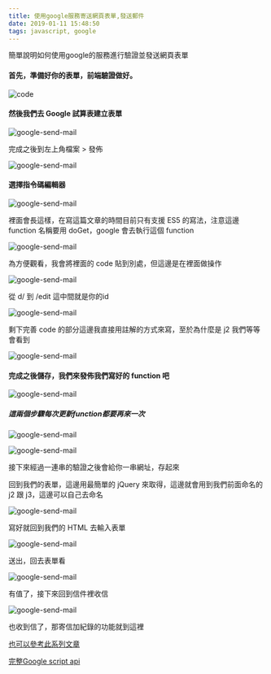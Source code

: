 ```yaml
---
title: 使用google服務寄送網頁表單,發送郵件
date: 2019-01-11 15:48:50
tags: javascript, google
---
```


簡單說明如何使用google的服務進行驗證並發送網頁表單

#### 首先，準備好你的表單，前端驗證做好。

![code](/images/google-send-mail/code-01.png)

#### 然後我們去 Google 試算表建立表單

![google-send-mail](/images/google-send-mail/05.jpg)

完成之後到左上角檔案 > 發佈

![google-send-mail](/images/google-send-mail/13.jpg)


#### 選擇指令碼編輯器

![google-send-mail](/images/google-send-mail/06.jpg)

裡面會長這樣，在寫這篇文章的時間目前只有支援 ES5 的寫法，注意這邊 function 名稱要用 doGet，google 會去執行這個 function

![google-send-mail](/images/google-send-mail/07.jpg)

為方便觀看，我會將裡面的 code 貼到別處，但這邊是在裡面做操作

![google-send-mail](/images/google-send-mail/code-03.png)

從 d/ 到 /edit 這中間就是你的id

![google-send-mail](/images/google-send-mail/08.jpg)

剩下完善 code 的部分這邊我直接用註解的方式來寫，至於為什麼是 j2 我們等等會看到

![google-send-mail](/images/google-send-mail/code-04.png)

#### 完成之後儲存，我們來發佈我們寫好的 function 吧

![google-send-mail](/images/google-send-mail/09.jpg)

##### 這兩個步驟每次更新function都要再來一次

![google-send-mail](/images/google-send-mail/10.jpg)

![google-send-mail](/images/google-send-mail/11.jpg)

接下來經過一連串的驗證之後會給你一串網址，存起來

回到我們的表單，這邊用最簡單的 jQuery 來取得，這邊就會用到我們前面命名的 j2 跟 j3，這邊可以自己去命名

![google-send-mail](/images/google-send-mail/code-05.png)

寫好就回到我們的 HTML 去輸入表單

![google-send-mail](/images/google-send-mail/12.jpg)

送出，回去表單看

![google-send-mail](/images/google-send-mail/14.jpg)

有值了，接下來回到信件裡收信

![google-send-mail](/images/google-send-mail/15.jpg)

也收到信了，那寄信加紀錄的功能就到這裡

[也可以參考此系列文章]('https://www.oxxostudio.tw/articles/201706/google-spreadsheet-1.html')

[完整Google script api]('https://developers.google.com/apps-script/reference/spreadsheet/spreadsheet')